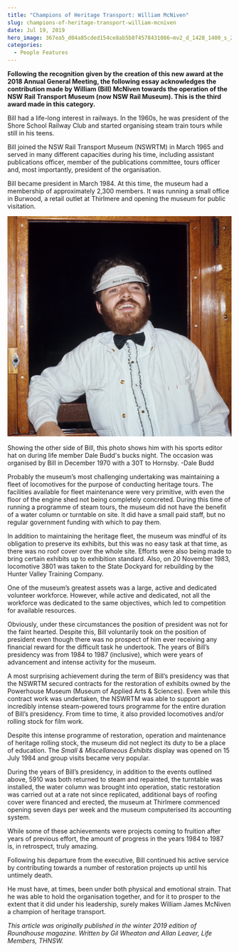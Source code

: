 ```yaml
---
title: "Champions of Heritage Transport: William McNiven"
slug: champions-of-heritage-transport-william-mcniven
date: Jul 19, 2019
hero_image: 367ea5_d04a85cded154ce8ab5b8f4578431086~mv2_d_1428_1400_s_2.jpg
categories:
  - People Features
---
```



**Following the recognition given by the creation of this new award at the 2018 Annual General Meeting, the following essay acknowledges the contribution made by William (Bill) McNiven towards the operation of the NSW Rail Transport Museum (now NSW Rail Museum). This is the third award made in this category.**

Bill had a life-long interest in railways. In the 1960s, he was president of the Shore School Railway Club and started organising steam train tours while still in his teens.

Bill joined the NSW Rail Transport Museum (NSWRTM) in March 1965 and served in many different capacities during his time, including assistant publications officer, member of the publications committee, tours officer and, most importantly, president of the organisation.

Bill became president in March 1984. At this time, the museum had a membership of approximately 2,300 members. It was running a small office in Burwood, a retail outlet at Thirlmere and opening the museum for public visitation.

![ree](367ea5_d04a85cded154ce8ab5b8f4578431086~mv2_d_1428_1400_s_2.jpg)

Showing the other side of Bill, this photo shows him with his sports editor hat on during life member Dale Budd's bucks night. The occasion was organised by Bill in December 1970 with a 30T to Hornsby. -Dale Budd

Probably the museum’s most challenging undertaking was maintaining a fleet of locomotives for the purpose of conducting heritage tours. The facilities available for fleet maintenance were very primitive, with even the floor of the engine shed not being completely concreted. During this time of running a programme of steam tours, the museum did not have the benefit of a water column or turntable on site. It did have a small paid staff, but no regular government funding with which to pay them.

In addition to maintaining the heritage fleet, the museum was mindful of its obligation to preserve its exhibits, but this was no easy task at that time, as there was no roof cover over the whole site. Efforts were also being made to bring certain exhibits up to exhibition standard. Also, on 20 November 1983, locomotive 3801 was taken to the State Dockyard for rebuilding by the Hunter Valley Training Company.

One of the museum’s greatest assets was a large, active and dedicated volunteer workforce. However, while active and dedicated, not all the workforce was dedicated to the same objectives, which led to competition for available resources.

Obviously, under these circumstances the position of president was not for the faint hearted. Despite this, Bill voluntarily took on the position of president even though there was no prospect of him ever receiving any financial reward for the difficult task he undertook. The years of Bill’s presidency was from 1984 to 1987 (inclusive), which were years of advancement and intense activity for the museum.

A most surprising achievement during the term of Bill’s presidency was that the NSWRTM secured contracts for the restoration of exhibits owned by the Powerhouse Museum (Museum of Applied Arts & Sciences). Even while this contract work was undertaken, the NSWRTM was able to support an incredibly intense steam-powered tours programme for the entire duration of Bill’s presidency. From time to time, it also provided locomotives and/or rolling stock for film work.

Despite this intense programme of restoration, operation and maintenance of heritage rolling stock, the museum did not neglect its duty to be a place of education. The *Small & Miscellaneous Exhibits* display was opened on 15 July 1984 and group visits became very popular.

During the years of Bill’s presidency, in addition to the events outlined above, 5910 was both returned to steam and repainted, the turntable was installed, the water column was brought into operation, static restoration was carried out at a rate not since replicated, additional bays of roofing cover were financed and erected, the museum at Thirlmere commenced opening seven days per week and the museum computerised its accounting system.

While some of these achievements were projects coming to fruition after years of previous effort, the amount of progress in the years 1984 to 1987 is, in retrospect, truly amazing.

Following his departure from the executive, Bill continued his active service by contributing towards a number of restoration projects up until his untimely death.

He must have, at times, been under both physical and emotional strain. That he was able to hold the organisation together, and for it to prosper to the extent that it did under his leadership, surely makes William James McNiven a champion of heritage transport.

*This article was originally published in the winter 2019 edition of Roundhouse magazine. Written by Gil Wheaton and Allan Leaver, Life Members, THNSW.*
